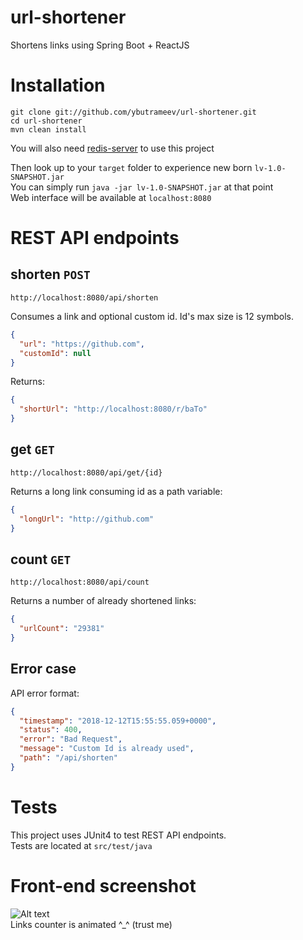 # url-shortener
Shortens links using Spring Boot  + ReactJS

# Installation

```
git clone git://github.com/ybutrameev/url-shortener.git
cd url-shortener
mvn clean install
```
You will also need [redis-server](https://github.com/antirez/redis) to use this project  

Then look up to your `target` folder to experience new born `lv-1.0-SNAPSHOT.jar`  
You can simply run `java -jar lv-1.0-SNAPSHOT.jar` at that point  
Web interface will be available at `localhost:8080`

# REST API endpoints
## shorten `POST`
`http://localhost:8080/api/shorten`

Consumes a link and optional custom id. Id's max size is 12 symbols. 
```json
{
  "url": "https://github.com",
  "customId": null
}
```
Returns:
```json
{
  "shortUrl": "http://localhost:8080/r/baTo"
}
```
## get `GET`
`http://localhost:8080/api/get/{id}`

Returns a long link consuming id as a path variable:
```json
{
  "longUrl": "http://github.com"
}
```
## count `GET`
`http://localhost:8080/api/count`

Returns a number of already shortened links:
```json
{
  "urlCount": "29381"
}
```
## Error case
API error format:
```json
{
  "timestamp": "2018-12-12T15:55:55.059+0000",
  "status": 400,
  "error": "Bad Request",
  "message": "Custom Id is already used",
  "path": "/api/shorten"
}
```

# Tests
This project uses JUnit4 to test REST API endpoints.  
Tests are located at `src/test/java`

# Front-end screenshot  
![Alt text](http://i68.tinypic.com/35ar987.png)  
Links counter is animated ^_^ (trust me)
